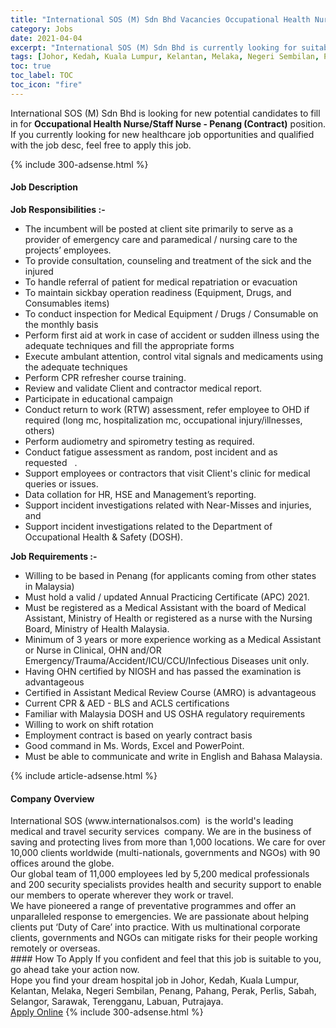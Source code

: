 ```yaml
---
title: "International SOS (M) Sdn Bhd Vacancies Occupational Health Nurse/Staff Nurse - Penang (Contract)" 
category: Jobs 
date: 2021-04-04 
excerpt: "International SOS (M) Sdn Bhd is currently looking for suitable person to fill in the Occupational Health Nurse/Staff Nurse - Penang (Contract) which positioned at Johor, Kedah, Kuala Lumpur, Kelantan, Melaka, Negeri Sembilan, Penang, Pahang, Perak, Perlis, Sabah, Selangor, Sarawak, Terengganu, Labuan, Putrajaya" 
tags: [Johor, Kedah, Kuala Lumpur, Kelantan, Melaka, Negeri Sembilan, Penang, Pahang, Perak, Perlis, Sabah, Selangor, Sarawak, Terengganu, Labuan, Putrajaya] 
toc: true 
toc_label: TOC 
toc_icon: "fire" 
--- 
```


<p>International SOS (M) Sdn Bhd is looking for new potential candidates to fill in for <b>Occupational Health Nurse/Staff Nurse - Penang (Contract)</b> position. If you currently looking for new healthcare job opportunities and qualified with the job desc, feel free to apply this job.
</p>{% include 300-adsense.html %} 
<div><div><h4>Job Description</h4></div><div><div><span><div><div><div><strong>Job Responsibilities :-</strong></div><ul><li>The incumbent will be posted at client site primarily to serve as a provider of emergency care and paramedical / nursing care to the projects&#8217; employees.</li><li>To provide consultation, counseling and treatment of the sick and the injured</li><li>To handle referral of patient for medical repatriation or evacuation</li><li>To maintain sickbay operation readiness (Equipment, Drugs, and Consumables items)</li><li>To conduct inspection for Medical Equipment / Drugs / Consumable on the monthly basis</li><li>Perform first aid at work in case of accident or sudden illness using the adequate techniques and fill the appropriate forms</li><li>Execute ambulant attention, control vital signals and medicaments using the adequate techniques</li><li>Perform CPR refresher course training.</li><li>Review and validate Client and contractor medical report.</li><li>Participate in educational campaign</li><li>Conduct return to work (RTW) assessment, refer employee to OHD if required (long mc, hospitalization mc, occupational injury/illnesses, others)</li><li>Perform audiometry and spirometry testing as required.</li><li>Conduct fatigue assessment as random, post incident and as requested&#160;&#160; .</li><li>Support employees or contractors that visit Client's clinic for medical queries or issues.</li><li>Data collation for HR, HSE and Management&#8217;s reporting.</li><li>Support incident investigations related with Near-Misses and injuries, and</li><li>Support incident investigations related to the Department of Occupational Health &amp; Safety (DOSH).</li></ul><div><strong>Job Requirements :-</strong></div><ul><li>Willing to be based in Penang (for applicants coming from other states in Malaysia)</li><li>Must hold a valid / updated Annual Practicing Certificate (APC) 2021.</li><li>Must be registered as a Medical Assistant with the board of Medical Assistant, Ministry of Health or registered as a nurse with the Nursing Board, Ministry of Health Malaysia.</li><li>Minimum of 3 years or more experience working as a Medical Assistant or Nurse in Clinical, OHN and/OR Emergency/Trauma/Accident/ICU/CCU/Infectious Diseases unit only.</li><li>Having OHN certified by NIOSH and has passed the examination is advantageous</li><li>Certified in Assistant Medical Review Course (AMRO) is advantageous</li><li>Current CPR &amp; AED - BLS and ACLS certifications</li><li>Familiar with Malaysia DOSH and US OSHA regulatory requirements</li><li>Willing to work on shift rotation</li><li>Employment contract is based on yearly contract basis</li><li>Good command in Ms. Words, Excel and PowerPoint.</li><li>Must be able to communicate and write in English and Bahasa Malaysia.</li></ul></div></div></span></div></div></div> 
{% include article-adsense.html %} 
<div><div><h4>Company Overview</h4></div><div><div><span><div><div>
<div>
<div>
			International SOS (www.internationalsos.com)&#160; is the world's leading medical and travel security services&#160; company. We are in the business of saving and protecting lives from more than 1,000 locations. We care for over 10,000 clients worldwide (multi-nationals, governments and NGOs) with 90 offices around the globe.</div>
<div>
			Our global team of 11,000 employees led by 5,200 medical professionals and 200 security specialists provides health and security support to enable our members to operate wherever they work or travel.</div>
<div>
			We have pioneered a range of preventative programmes and offer an unparalleled response to emergencies. We are passionate about helping clients put &#8216;Duty of Care&#8217; into practice. With us multinational corporate clients, governments and NGOs can mitigate risks for their people working remotely or overseas.</div>
</div>
</div></div></span></div></div></div> 
#### How To Apply 
If you confident and feel that this job is suitable to you, go ahead take your action now. <br/> 
Hope you find your dream hospital job in Johor, Kedah, Kuala Lumpur, Kelantan, Melaka, Negeri Sembilan, Penang, Pahang, Perak, Perlis, Sabah, Selangor, Sarawak, Terengganu, Labuan, Putrajaya. <br/> 
<a href="https://www.jobstreet.com.my/en/job/occupational-health-nurse-staff-nurse-penang-contract-4523910?jobId=jobstreet-my-job-4523910" class="btn btn--warning" target="_blank" rel="nofollow noopenner">Apply Online</a> 
{% include 300-adsense.html %} 